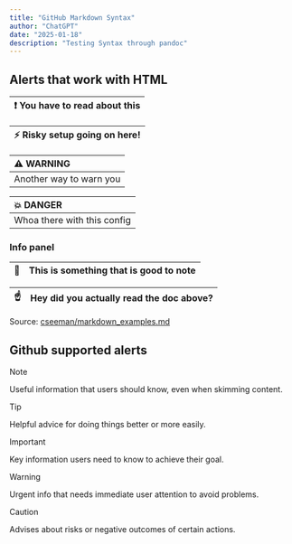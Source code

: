 ```yaml
---
title: "GitHub Markdown Syntax"
author: "ChatGPT"
date: "2025-01-18"
description: "Testing Syntax through pandoc"
---
```


## Alerts that work with HTML 

| &#x2757; You have to read about this   |
|----------------------------------------------|


| &#x26A1;        Risky setup going on here!  |
|------------------------------------------|

| &#x26A0;  WARNING           |
|:----------------------------|
| Another way to warn you     |


| &#x1F4A5;   DANGER               |
|:----------------------------|
| Whoa there with this config |

### Info panel

| &#x1F4DD;  | This is something that is good to note       |
|---------------|:---------------------------------------------|


|  &#x261D;  | Hey did you actually read the doc above?|
|---------------|:----------------------------------------|
Source: [cseeman/markdown_examples.md](https://gist.github.com/cseeman/8f3bfaec084c5c4259626ddd9e516c61)


## Github supported alerts
> [!NOTE]
> Useful information that users should know, even when skimming content.

> [!TIP]
> Helpful advice for doing things better or more easily.

> [!IMPORTANT]
> Key information users need to know to achieve their goal.

> [!WARNING]
> Urgent info that needs immediate user attention to avoid problems.

> [!CAUTION]
> Advises about risks or negative outcomes of certain actions.

